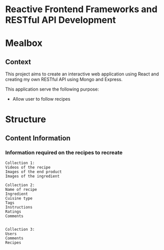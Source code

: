 # Reactive Frontend Frameworks and RESTful API Development

# **Mealbox**
## Context
This project aims to create an interactive web application using React and creating my own RESTful API using Mongo and Express. 

This application serve the following purpose:
* Allow user to follow recipes 

# Structure
## Content Information
### Information required on the recipes to recreate
```
Collection 1:
Videos of the recipe
Images of the end product
Images of the ingredient

Collection 2:
Name of recipe
Ingredient
Cuisine type
Tags
Instructions 
Ratings
Comments


Collection 3:
Users 
Comments
Recipes